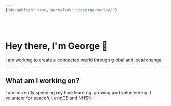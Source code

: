 ```yaml
---
{"dg-publish":true,"permalink":"/george-morley/"}
---
```


ㅤ
ㅤ
ㅤ
ㅤ
ㅤ
ㅤ
# Hey there, I'm George 🌴

I am working to create a connected world through global and local change. 

---
## What am I working on?

I am currently spending my time learning, growing and volunteering. I volunteer for [peaceful](https://peacefulfoundation.org/), [endCE](https://www.endce.org/) and [NHSN](https://www.nhsn.org.uk/)


